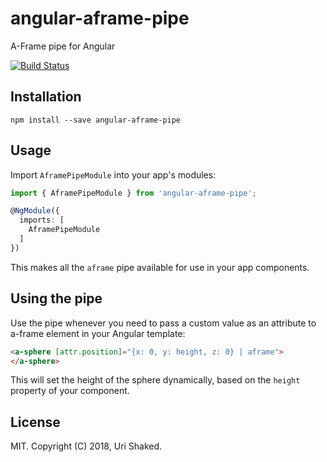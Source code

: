 # angular-aframe-pipe

A-Frame pipe for Angular

[![Build Status](https://travis-ci.org/urish/angular-aframe-pipe.png?branch=master)](https://travis-ci.org/urish/angular-aframe-pipe)

Installation
------------

`npm install --save angular-aframe-pipe`

Usage
-----

Import `AframePipeModule` into your app's modules:

``` typescript
import { AframePipeModule } from 'angular-aframe-pipe';

@NgModule({
  imports: [
    AframePipeModule
  ]
})
```

This makes all the `aframe` pipe available for use in your app components.

Using the pipe
--------------

Use the pipe whenever you need to pass a custom value as an attribute to a-frame element in your Angular template:

```html
<a-sphere [attr.position]="{x: 0, y: height, z: 0} | aframe">
</a-sphere>
```

This will set the height of the sphere dynamically, based on the `height` property of your component.

License
-------

MIT. Copyright (C) 2018, Uri Shaked.
